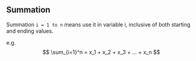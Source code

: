 
## Summation

Summation `i = 1 to n` means use it in variable i, inclusive of both starting and ending values.

e.g.
$$ \sum_{i=1}^n = x_1 + x_2 + x_3 + ... + x_n $$